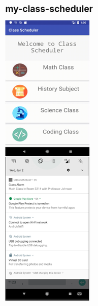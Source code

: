 # my-class-scheduler

<img src="assets/demo.gif" width="265" height="425" />
<img src="assets/demo-notification.PNG" height="450" height="800" />
